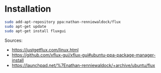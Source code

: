 # Installation

```sh
sudo add-apt-repository ppa:nathan-renniewaldock/flux
sudo apt-get update
sudo apt-get install fluxgui
```

Sources:
* https://justgetflux.com/linux.html
* https://github.com/xflux-gui/xflux-gui#ubuntu-ppa-package-manager-install
* https://launchpad.net/%7Enathan-renniewaldock/+archive/ubuntu/flux
